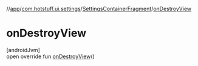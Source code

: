 //[app](../../../index.md)/[com.hotstuff.ui.settings](../index.md)/[SettingsContainerFragment](index.md)/[onDestroyView](on-destroy-view.md)

# onDestroyView

[androidJvm]\
open override fun [onDestroyView](on-destroy-view.md)()
